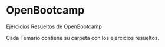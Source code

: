 # OpenBootcamp
Ejercicios Resueltos de OpenBootcamp

Cada Temario contiene su carpeta con los ejercicios resueltos. 
